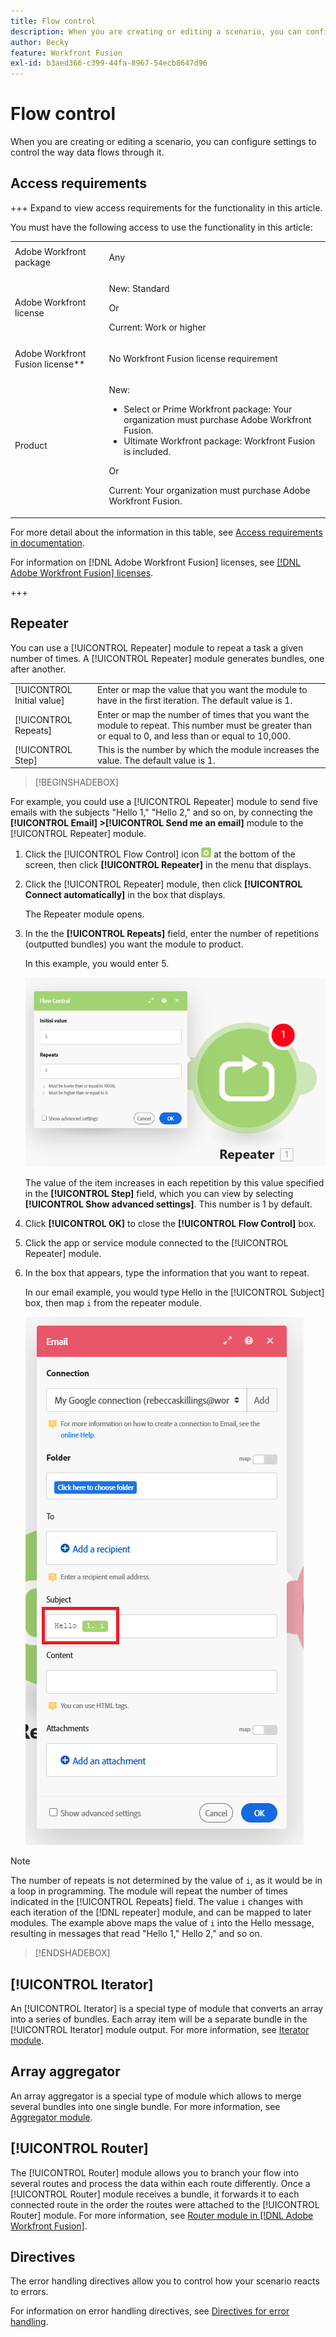 ```yaml
---
title: Flow control
description: When you are creating or editing a scenario, you can configure settings to control the way data flows through it.
author: Becky
feature: Workfront Fusion
exl-id: b3aed366-c399-44fa-8967-54ecb8647d96
---
```

# Flow control

When you are creating or editing a scenario, you can configure settings to control the way data flows through it.

## Access requirements

+++ Expand to view access requirements for the functionality in this article.

You must have the following access to use the functionality in this article:

<table style="table-layout:auto">
 <col> 
 <col> 
 <tbody> 
  <tr> 
   <td role="rowheader">Adobe Workfront package</td> 
   <td> <p>Any</p> </td> 
  </tr> 
  <tr data-mc-conditions=""> 
   <td role="rowheader">Adobe Workfront license</td> 
   <td> <p>New: Standard</p><p>Or</p><p>Current:  Work or higher</p> </td> 
  </tr> 
  <tr> 
   <td role="rowheader">Adobe Workfront Fusion license**</td> 
   <td>
   <p>No Workfront Fusion license requirement</p>
   </td> 
  </tr> 
  <tr> 
   <td role="rowheader">Product</td> 
   <td>
   <p>New:</p> <ul><li>Select or Prime Workfront package: Your organization must purchase Adobe Workfront Fusion.</li><li>Ultimate Workfront package: Workfront Fusion is included.</li></ul>
   <p>Or</p>
   <p>Current: Your organization must purchase Adobe Workfront Fusion.</p>
   </td> 
  </tr>
 </tbody> 
</table>

For more detail about the information in this table, see [Access requirements in documentation](/help/workfront-fusion/references/licenses-and-roles/access-level-requirements-in-documentation.md).

For information on [!DNL Adobe Workfront Fusion] licenses, see [[!DNL Adobe Workfront Fusion] licenses](/help/workfront-fusion/set-up-and-manage-workfront-fusion/licensing-operations-overview/license-automation-vs-integration.md).

+++

## Repeater

You can use a [!UICONTROL Repeater] module to repeat a task a given number of times. A [!UICONTROL Repeater] module generates bundles, one after another.


<table>
    <tr>
        <td>[!UICONTROL Initial value]</td>
        <td>Enter or map the value that you want the module to have in the first iteration. The default value is 1.</td>
    </tr>
    <tr>
        <td>[!UICONTROL Repeats]</td>
        <td>Enter or map the number of times that you want the module to repeat. This number must be greater than or equal to 0, and less than or equal to 10,000.</td>
    </tr>
    <tr>
        <td>[!UICONTROL Step]</td>
        <td>This is the number by which the module increases the value. The default value is 1.</td>
    </tr>
</table>

>[!BEGINSHADEBOX]

For example, you could use a [!UICONTROL Repeater] module to send five emails with the subjects "Hello 1," "Hello 2," and so on, by connecting the **[!UICONTROL Email] >[!UICONTROL Send me an email]** module to the [!UICONTROL Repeater] module.

1. Click the [!UICONTROL Flow Control] icon ![Flow control icon](/help/workfront-fusion/references/apps-and-modules/assets/flow-control-icon.gif) at the bottom of the screen, then click **[!UICONTROL Repeater]** in the menu that displays.
1. Click the [!UICONTROL Repeater] module, then click **[!UICONTROL Connect automatically]** in the box that displays.

   The Repeater module opens.

1. In the the **[!UICONTROL Repeats]** field, enter the number of repetitions (outputted bundles) you want the module to product.

   In this example, you would enter 5.

   ![Repeater](/help/workfront-fusion/references/apps-and-modules/assets/repeater-2-350x207.png)

   The value of the item increases in each repetition by this value specified in the **[!UICONTROL Step]** field, which you can view by selecting **[!UICONTROL Show advanced settings]**. This number is 1 by default.

1. Click **[!UICONTROL OK]** to close the **[!UICONTROL Flow Control]** box.

1. Click the app or service module connected to the [!UICONTROL Repeater] module.
1. In the box that appears, type the information that you want to repeat.

   In our email example, you would type Hello in the [!UICONTROL Subject] box, then map `i` from the repeater module.

   ![Repeater](/help/workfront-fusion/references/apps-and-modules/assets/repeater-3-350x207.png)



>[!NOTE]
>
>The number of repeats is not determined by the value of `i`, as it would be in a loop in programming. The module will repeat the number of times indicated in the [!UICONTROL Repeats] field. The value `i` changes with each iteration of the [!DNL repeater] module, and can be mapped to later modules. The example above maps the value of `i` into the Hello message, resulting in messages that read "Hello 1," Hello 2," and so on.

>[!ENDSHADEBOX]

## [!UICONTROL Iterator]

An [!UICONTROL Iterator] is a special type of module that converts an array into a series of bundles. Each array item will be a separate bundle in the [!UICONTROL Iterator] module output. For more information, see [Iterator module](/help/workfront-fusion/references/modules/iterator-module.md).

## Array aggregator

An array aggregator is a special type of module which allows to merge several bundles into one single bundle. For more information, see [Aggregator module](/help/workfront-fusion/references/modules/aggregator-module.md).

## [!UICONTROL Router]

The [!UICONTROL Router] module allows you to branch your flow into several routes and process the data within each route differently. Once a [!UICONTROL Router] module receives a bundle, it forwards it to each connected route in the order the routes were attached to the [!UICONTROL Router] module. For more information, see [Router module in [!DNL Adobe Workfront Fusion]](/help/workfront-fusion/create-scenarios/add-modules/router-module.md).

## Directives

The error handling directives allow you to control how your scenario reacts to errors. 

For information on error handling directives, see [Directives for error handling](/help/workfront-fusion/references/errors/directives-for-error-handling.md).

